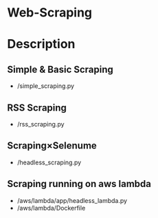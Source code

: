 # Web-Scraping

# Description

## Simple & Basic Scraping
- /simple_scraping.py

## RSS Scraping
- /rss_scraping.py

## Scraping×Selenume
- /headless_scraping.py

## Scraping running on aws lambda
- /aws/lambda/app/headless_lambda.py
- /aws/lambda/Dockerfile
